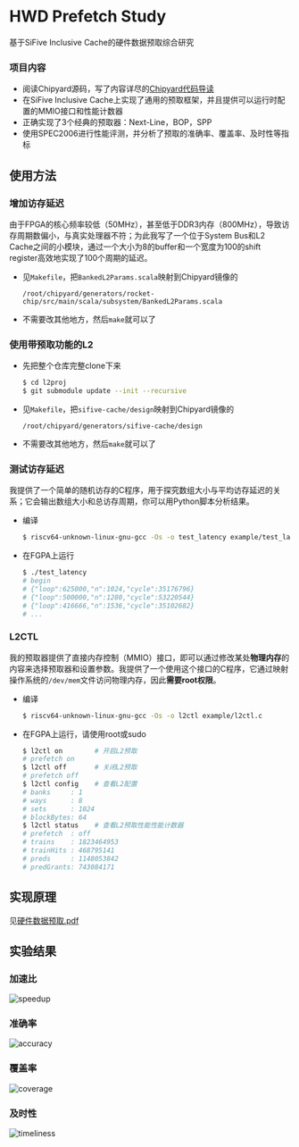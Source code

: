 # HWD Prefetch Study
基于SiFive Inclusive Cache的硬件数据预取综合研究

### 项目内容
* 阅读Chipyard源码，写了内容详尽的[Chipyard代码导读](https://lshpku.github.io/hwd-prefetch-study/Chipyard代码导读.pdf)
* 在SiFive Inclusive Cache上实现了通用的预取框架，并且提供可以运行时配置的MMIO接口和性能计数器
* 正确实现了3个经典的预取器：Next-Line，BOP，SPP
* 使用SPEC2006进行性能评测，并分析了预取的准确率、覆盖率、及时性等指标

## 使用方法

### 增加访存延迟
由于FPGA的核心频率较低（50MHz），甚至低于DDR3内存（800MHz），导致访存周期数偏小，与真实处理器不符；为此我写了一个位于System Bus和L2 Cache之间的小模块，通过一个大小为8的buffer和一个宽度为100的shift register高效地实现了100个周期的延迟。

* 见`Makefile`，把`BankedL2Params.scala`映射到Chipyard镜像的
  ```text
  /root/chipyard/generators/rocket-chip/src/main/scala/subsystem/BankedL2Params.scala
  ```
* 不需要改其他地方，然后`make`就可以了

### 使用带预取功能的L2
* 先把整个仓库完整clone下来
  ```bash
  $ cd l2proj
  $ git submodule update --init --recursive
  ```
* 见`Makefile`，把`sifive-cache/design`映射到Chipyard镜像的
  ```text
  /root/chipyard/generators/sifive-cache/design
  ```
* 不需要改其他地方，然后`make`就可以了

### 测试访存延迟
我提供了一个简单的随机访存的C程序，用于探究数组大小与平均访存延迟的关系；它会输出数组大小和总访存周期，你可以用Python脚本分析结果。
* 编译
  ```bash
  $ riscv64-unknown-linux-gnu-gcc -Os -o test_latency example/test_latency.c
  ```
* 在FGPA上运行
  ```bash
  $ ./test_latency
  # begin
  # {"loop":625000,"n":1024,"cycle":35176796}
  # {"loop":500000,"n":1280,"cycle":53220544}
  # {"loop":416666,"n":1536,"cycle":35102682}
  # ...
  ```

### L2CTL
我的预取器提供了直接内存控制（MMIO）接口，即可以通过修改某处**物理内存**的内容来选择预取器和设置参数。我提供了一个使用这个接口的C程序，它通过映射操作系统的`/dev/mem`文件访问物理内存，因此**需要root权限**。
* 编译
  ```bash
  $ riscv64-unknown-linux-gnu-gcc -Os -o l2ctl example/l2ctl.c
  ```
* 在FGPA上运行，请使用root或sudo
  ```bash
  $ l2ctl on        # 开启L2预取
  # prefetch on
  $ l2ctl off       # 关闭L2预取
  # prefetch off
  $ l2ctl config    # 查看L2配置
  # banks     : 1
  # ways      : 8
  # sets      : 1024
  # blockBytes: 64
  $ l2ctl status    # 查看L2预取性能性能计数器
  # prefetch  : off
  # trains    : 1823464953
  # trainHits : 468795141
  # preds     : 1148053842
  # predGrants: 743084171
  ```

## 实现原理
见[硬件数据预取.pdf](https://lshpku.github.io/hwd-prefetch-study/梁书豪-硬件数据预取.pdf)

## 实验结果
### 加速比
![speedup](https://lshpku.github.io/hwd-prefetch-study/speedup.svg)
### 准确率
![accuracy](https://lshpku.github.io/hwd-prefetch-study/accuracy.svg)
### 覆盖率
![coverage](https://lshpku.github.io/hwd-prefetch-study/coverage.svg)
### 及时性
![timeliness](https://lshpku.github.io/hwd-prefetch-study/timeliness.svg)
